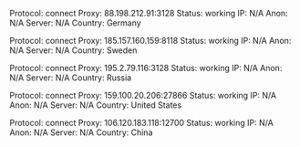 Protocol: connect
Proxy: 88.198.212.91:3128
Status: working
IP: N/A
Anon: N/A
Server: N/A
Country: Germany

Protocol: connect
Proxy: 185.157.160.159:8118
Status: working
IP: N/A
Anon: N/A
Server: N/A
Country: Sweden

Protocol: connect
Proxy: 195.2.79.116:3128
Status: working
IP: N/A
Anon: N/A
Server: N/A
Country: Russia

Protocol: connect
Proxy: 159.100.20.206:27866
Status: working
IP: N/A
Anon: N/A
Server: N/A
Country: United States

Protocol: connect
Proxy: 106.120.183.118:12700
Status: working
IP: N/A
Anon: N/A
Server: N/A
Country: China

